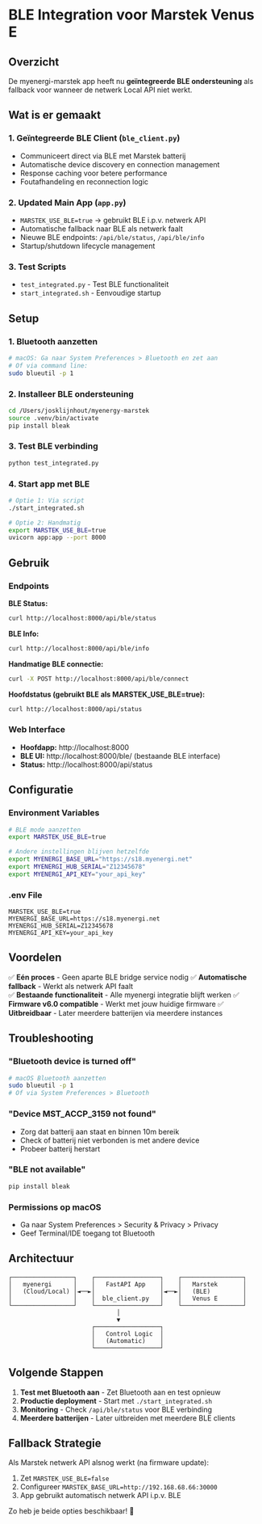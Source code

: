 # BLE Integration voor Marstek Venus E

## Overzicht

De myenergi-marstek app heeft nu **geïntegreerde BLE ondersteuning** als fallback voor wanneer de netwerk Local API niet werkt.

## Wat is er gemaakt

### 1. Geïntegreerde BLE Client (`ble_client.py`)
- Communiceert direct via BLE met Marstek batterij
- Automatische device discovery en connection management
- Response caching voor betere performance
- Foutafhandeling en reconnection logic

### 2. Updated Main App (`app.py`)
- `MARSTEK_USE_BLE=true` → gebruikt BLE i.p.v. netwerk API
- Automatische fallback naar BLE als netwerk faalt
- Nieuwe BLE endpoints: `/api/ble/status`, `/api/ble/info`
- Startup/shutdown lifecycle management

### 3. Test Scripts
- `test_integrated.py` - Test BLE functionaliteit
- `start_integrated.sh` - Eenvoudige startup

## Setup

### 1. Bluetooth aanzetten
```bash
# macOS: Ga naar System Preferences > Bluetooth en zet aan
# Of via command line:
sudo blueutil -p 1
```

### 2. Installeer BLE ondersteuning
```bash
cd /Users/josklijnhout/myenergy-marstek
source .venv/bin/activate
pip install bleak
```

### 3. Test BLE verbinding
```bash
python test_integrated.py
```

### 4. Start app met BLE
```bash
# Optie 1: Via script
./start_integrated.sh

# Optie 2: Handmatig
export MARSTEK_USE_BLE=true
uvicorn app:app --port 8000
```

## Gebruik

### Endpoints

**BLE Status:**
```bash
curl http://localhost:8000/api/ble/status
```

**BLE Info:**
```bash
curl http://localhost:8000/api/ble/info
```

**Handmatige BLE connectie:**
```bash
curl -X POST http://localhost:8000/api/ble/connect
```

**Hoofdstatus (gebruikt BLE als MARSTEK_USE_BLE=true):**
```bash
curl http://localhost:8000/api/status
```

### Web Interface

- **Hoofdapp:** http://localhost:8000
- **BLE UI:** http://localhost:8000/ble/ (bestaande BLE interface)
- **Status:** http://localhost:8000/api/status

## Configuratie

### Environment Variables

```bash
# BLE mode aanzetten
export MARSTEK_USE_BLE=true

# Andere instellingen blijven hetzelfde
export MYENERGI_BASE_URL="https://s18.myenergi.net"
export MYENERGI_HUB_SERIAL="Z12345678"
export MYENERGI_API_KEY="your_api_key"
```

### .env File

```
MARSTEK_USE_BLE=true
MYENERGI_BASE_URL=https://s18.myenergi.net
MYENERGI_HUB_SERIAL=Z12345678
MYENERGI_API_KEY=your_api_key
```

## Voordelen

✅ **Eén proces** - Geen aparte BLE bridge service nodig
✅ **Automatische fallback** - Werkt als netwerk API faalt  
✅ **Bestaande functionaliteit** - Alle myenergi integratie blijft werken
✅ **Firmware v6.0 compatible** - Werkt met jouw huidige firmware
✅ **Uitbreidbaar** - Later meerdere batterijen via meerdere instances

## Troubleshooting

### "Bluetooth device is turned off"
```bash
# macOS Bluetooth aanzetten
sudo blueutil -p 1
# Of via System Preferences > Bluetooth
```

### "Device MST_ACCP_3159 not found"
- Zorg dat batterij aan staat en binnen 10m bereik
- Check of batterij niet verbonden is met andere device
- Probeer batterij herstart

### "BLE not available"
```bash
pip install bleak
```

### Permissions op macOS
- Ga naar System Preferences > Security & Privacy > Privacy
- Geef Terminal/IDE toegang tot Bluetooth

## Architectuur

```
┌─────────────────┐    ┌──────────────────┐    ┌─────────────────┐
│   myenergi      │    │   FastAPI App    │    │   Marstek       │
│   (Cloud/Local) │◄──►│                  │◄──►│   (BLE)         │
│                 │    │  ble_client.py   │    │   Venus E       │
└─────────────────┘    └──────────────────┘    └─────────────────┘
                              │
                              ▼
                       ┌──────────────────┐
                       │   Control Logic  │
                       │   (Automatic)    │
                       └──────────────────┘
```

## Volgende Stappen

1. **Test met Bluetooth aan** - Zet Bluetooth aan en test opnieuw
2. **Productie deployment** - Start met `./start_integrated.sh`
3. **Monitoring** - Check `/api/ble/status` voor BLE verbinding
4. **Meerdere batterijen** - Later uitbreiden met meerdere BLE clients

## Fallback Strategie

Als Marstek netwerk API alsnog werkt (na firmware update):
1. Zet `MARSTEK_USE_BLE=false`
2. Configureer `MARSTEK_BASE_URL=http://192.168.68.66:30000`
3. App gebruikt automatisch netwerk API i.p.v. BLE

Zo heb je beide opties beschikbaar! 🎉
